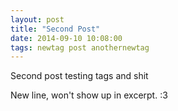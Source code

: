 ```yaml
---
layout: post
title: "Second Post"
date: 2014-09-10 10:08:00
tags: newtag post anothernewtag
---
```

Second post testing tags and shit

New line, won't show up in excerpt. :3
